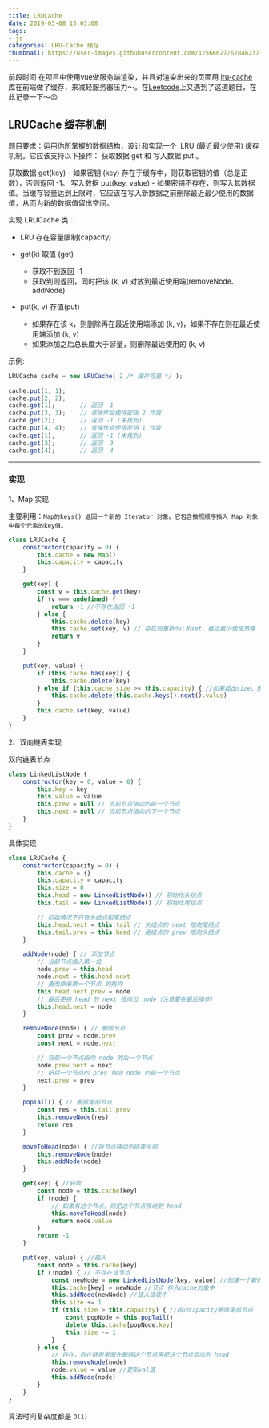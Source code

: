 ```yaml
---
title: LRUCache
date: 2019-03-08 15:03:08
tags:
- js
categories: LRU-Cache 缓存
thumbnail: https://user-images.githubusercontent.com/12566627/67846237-d5325a80-fb3b-11e9-9762-2212c3d7e979.jpg
---
```

前段时间 在项目中使用vue做服务端渲染，并且对渲染出来的页面用 [lru-cache](https://github.com/isaacs/node-lru-cache) 库在前端做了缓存，来减轻服务器压力～。在[Leetcode](https://leetcode-cn.com/problems/lru-cache/)上又遇到了这道题目，在此记录一下～😍

## LRUCache 缓存机制
题目要求：运用你所掌握的数据结构，设计和实现一个  LRU (最近最少使用) 缓存机制。它应该支持以下操作： 获取数据 get 和 写入数据 put 。

获取数据 get(key) - 如果密钥 (key) 存在于缓存中，则获取密钥的值（总是正数），否则返回 -1。
写入数据 put(key, value) - 如果密钥不存在，则写入其数据值。当缓存容量达到上限时，它应该在写入新数据之前删除最近最少使用的数据值，从而为新的数据值留出空间。

实现 LRUCache 类：
- LRU 存在容量限制(capacity)
- get(k) 取值 (get)
  + 获取不到返回 -1
  + 获取到则返回，同时把该 (k, v) 对放到最近使用端(removeNode、addNode)


- put(k, v) 存值(put)
    + 如果存在该 k，则删除再在最近使用端添加 (k, v)，如果不存在则在最近使用端添加 (k, v)
    + 如果添加之后总长度大于容量，则删除最远使用的 (k, v)

示例:

```js
LRUCache cache = new LRUCache( 2 /* 缓存容量 */ );

cache.put(1, 1);
cache.put(2, 2);
cache.get(1);       // 返回  1
cache.put(3, 3);    // 该操作会使得密钥 2 作废
cache.get(2);       // 返回 -1 (未找到)
cache.put(4, 4);    // 该操作会使得密钥 1 作废
cache.get(1);       // 返回 -1 (未找到)
cache.get(3);       // 返回  3
cache.get(4);       // 返回  4
```

------

### 实现

1、Map 实现

主要利用：`Map的keys() 返回一个新的 Iterator 对象。它包含按照顺序插入 Map 对象中每个元素的key值。`
```js
class LRUCache {
    constructor(capacity = 0) {
        this.cache = new Map()
        this.capacity = capacity
    }

    get(key) {
        const v = this.cache.get(key)
        if (v === undefined) {
            return -1 //不存在返回 -1
        } else {
            this.cache.delete(key)
            this.cache.set(key, v) // 存在则重新del和set，最近最少使用策略
            return v
        }
    }

    put(key, value) {
        if (this.cache.has(key)) {
            this.cache.delete(key)
        } else if (this.cache.size >= this.capacity) { //如果超出size，删掉最少使用项
            this.cache.delete(this.cache.keys().next().value)
        }
        this.cache.set(key, value)
    }
}
```

2、双向链表实现

双向链表节点：
```js
class LinkedListNode {
    constructor(key = 0, value = 0) {
        this.key = key
        this.value = value
        this.prev = null // 当前节点指向的前一个节点
        this.next = null // 当前节点指向的下一个节点
    }
}
```

具体实现
```js
class LRUCache {
    constructor(capacity = 0) {
        this.cache = {}
        this.capacity = capacity
        this.size = 0
        this.head = new LinkedListNode() // 初始化头结点
        this.tail = new LinkedListNode() // 初始化尾结点

        // 初始情况下只有头结点和尾结点
        this.head.next = this.tail // 头结点的 next 指向尾结点
        this.tail.prev = this.head // 尾结点的 prev 指向头结点
    }

    addNode(node) { // 添加节点
        // 当前节点插入第一位
        node.prev = this.head
        node.next = this.head.next
        // 更改原来第一个节点 的指向
        this.head.next.prev = node
        // 最后更换 head 的 next 指向位 node（注意要在最后操作）
        this.head.next = node
    }

    removeNode(node) { // 删除节点
        const prev = node.prev
        const next = node.next

        // 将前一个节点指向 node 的后一个节点
        node.prev.next = next
        // 把后一个节点的 prev 指向 node 的前一个节点
        next.prev = prev
    }

    popTail() { // 删除尾部节点
        const res = this.tail.prev
        this.removeNode(res)
        return res
    }

    moveToHead(node) { //将节点移动到链表头部
        this.removeNode(node)
        this.addNode(node)
    }

    get(key) { //获取
        const node = this.cache[key]
        if (node) {
            // 如果有这个节点，则把这个节点移动到 head
            this.moveToHead(node)
            return node.value
        }
        return -1
    }

    put(key, value) { //插入
        const node = this.cache[key]
        if (!node) { // 不存在该节点
            const newNode = new LinkedListNode(key, value) //创建一个新的节点
            this.cache[key] = newNode //节点 存入cache对象中
            this.addNode(newNode) //插入链表中
            this.size += 1
            if (this.size > this.capacity) { //超过capacity删除尾部节点
                const popNode = this.popTail()
                delete this.cache[popNode.key]
                this.size -= 1
            }
        } else {
            // 存在，则在链表里面先删除这个节点再把这个节点添加到 head
            this.removeNode(node)
            node.value = value //更新val值
            this.addNode(node)
        }
    }
}
```


算法时间复杂度都是 `O(1)`